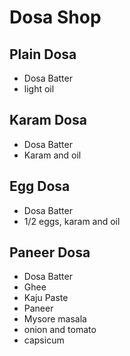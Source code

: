 # Dosa Shop

## Plain Dosa
* Dosa Batter
* light oil

## Karam Dosa
* Dosa Batter
* Karam and oil

## Egg Dosa
* Dosa Batter
* 1/2 eggs, karam and oil

## Paneer Dosa
* Dosa Batter
* Ghee
* Kaju Paste
* Paneer
* Mysore masala
* onion and tomato
* capsicum
